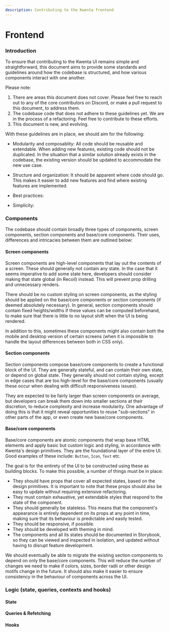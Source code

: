 ```yaml
---
description: Contributing to the Kwenta frontend
---
```


# Frontend

### Introduction

To ensure that contributing to the Kwenta UI remains simple and straightforward, this document aims to provide some standards and guidelines around how the codebase is structured, and how various components interact with one another.

Please note:
1. There are areas this document does not cover. Please feel free to reach out to any of the core contributors on Discord, or make a pull request to this document, to address them.
2. The codebase code that does not adhere to these guidelines yet. We are in the process of a refactoring. Feel free to contribute to these efforts.
3. This document is new, and evolving.

With these guidelines are in place, we should aim for the following:

- Modularity and composablity: All code should be reusable and extendable. When adding new features, existing code should not be duplicated. In the situation that a similar solution already exists in the codebase, the existing version should be updated to accommodate the new use case.

- Structure and organization: It should be apparent where code should go. This makes it easier to add new features and find where existing features are implemented.

- Best practices: 

- Simplicity: 

### Components

The codebase should contain broadly three types of components, screen components, section components and base/core components. Their uses, differences and intricacies between them are outlined below:

#### Screen components

Screen components are high-level components that lay out the contents of a screen. These should generally not contain any state. In the case that it seems imperative to add some state here, developers should consider making that state global (in Recoil) instead. This will prevent prop drilling and unnecessary renders.

There should be no custom styling on screen components, as the styling should be applied on the base/core components or section components (if deemed absolutely necessary). In general, section components should contain fixed heights/widths if these values can be computed beforehand, to make sure that there is little to no layout shift when the UI is being rendered.

In addition to this, sometimes these components might also contain both the mobile and desktop version of certain screens (when it is impossible to handle the layout differences between both in CSS only).

#### Section components

Section components compose base/core components to create a functional block of the UI. They are generally stateful, and can contain their own state, or depend on global state. They generally should not contain styling, except in edge cases that are too high-level for the base/core components (usually these occur when dealing with difficult responsiveness issues).

They are expected to be fairly larger than screen components on average, but developers can break them down into smaller sections at their discretion, to reduce complexity and increase modularity. One advantage of doing this is that it might reveal opportunities to reuse "sub-sections" in other parts of the app, or even create new base/core components.

#### Base/core components

Base/core components are atomic components that wrap base HTML elements and apply basic but custom logic and styling, in accordance with Kwenta's design primitives. They are the foundational layer of the entire UI. Good examples of these include: `Button`, `Icon`, `Text` etc.

The goal is for the entirety of the UI to be constructed using these as building blocks. To make this possible, a number of things must be in place:

- They should have props that cover all expected states, based on the design primitives. It is important to note that these props should also be easy to update without requiring extensive refactoring.
- They must contain exhaustive, yet extendable styles that respond to the state of the component.
- They should generally be stateless. This means that the component's appearance is entirely dependent on its props at any point in time, making sure that its behaviour is predictable and easily tested.
- They should be responsive, if possible.
- They should be developed with theming in mind.
- The components and all its states should be documented in Storybook, so they can be viewed and inspected in isolation, and updated without having to disrupt feature development.

We should eventually be able to migrate the existing section components to depend on only the base/core components. This will reduce the number of changes we need to make if colors, sizes, border radii or other design motifs change in the future. It should also make it easier to ensure consistency in the behaviour of components across the UI.

<!-- Make sure to discuss theming and responsiveness here. -->

### Logic (state, queries, contexts and hooks)

#### State


#### Queries & Refetching


#### Hooks

